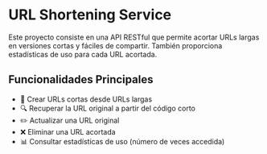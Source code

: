 #  URL Shortening Service

Este proyecto consiste en una API RESTful que permite acortar URLs largas en versiones cortas y fáciles de compartir. También proporciona estadísticas de uso para cada URL acortada.

##  Funcionalidades Principales

- 🔗 Crear URLs cortas desde URLs largas
- 🔍 Recuperar la URL original a partir del código corto
- ✏️ Actualizar una URL original
- ❌ Eliminar una URL acortada
- 📊 Consultar estadísticas de uso (número de veces accedida)
